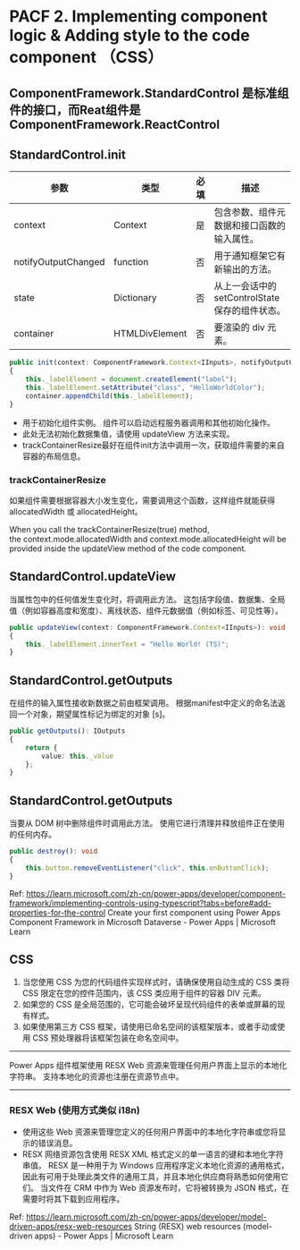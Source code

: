 # PACF 2. Implementing component logic & Adding style to the code component （CSS）

## ComponentFramework.StandardControl  是标准组件的接口，而Reat组件是 ComponentFramework.ReactControl

## StandardControl.init

| 参数 | 类型 | 必填 | 描述 |
| ---- | ---- | ---- | ---- |
| context | Context | 是 | 包含参数、组件元数据和接口函数的输入属性。 |
| notifyOutputChanged | function | 否 | 用于通知框架它有新输出的方法。 |
| state | Dictionary | 否 | 从上一会话中的 setControlState 保存的组件状态。 |
| container | HTMLDivElement | 否 | 要渲染的 div 元素。 |

```ts
public init(context: ComponentFramework.Context<IInputs>, notifyOutputChanged: () => void, state: ComponentFramework.Dictionary, container:HTMLDivElement)
{
    this._labelElement = document.createElement("label");
    this._labelElement.setAttribute("class", "HelloWorldColor");
    container.appendChild(this._labelElement);
}
```

* 用于初始化组件实例。 组件可以启动远程服务器调用和其他初始化操作。
* 此处无法初始化数据集值，请使用 updateView 方法来实现。
* trackContainerResize最好在组件init方法中调用一次，获取组件需要的来自容器的布局信息。

### trackContainerResize

如果组件需要根据容器大小发生变化，需要调用这个函数，这样组件就能获得 allocatedWidth 或 allocatedHeight。

When you call the trackContainerResize(true) method, the context.mode.allocatedWidth and context.mode.allocatedHeight will be provided inside the updateView method of the code component.

## StandardControl.updateView

当属性包中的任何值发生变化时，将调用此方法。 这包括字段值、数据集、全局值（例如容器高度和宽度）、离线状态、组件元数据值（例如标签、可见性等）。

```ts
public updateView(context: ComponentFramework.Context<IInputs>): void
{
    this._labelElement.innerText = "Hello World! (TS)";
}
```

## StandardControl.getOutputs

在组件的输入属性接收新数据之前由框架调用。 根据manifest中定义的命名法返回一个对象，期望属性标记为绑定的对象 [s]。

```ts
public getOutputs(): IOutputs
{
    return {
        value: this._value
    };
}
```

## StandardControl.getOutputs

当要从 DOM 树中删除组件时调用此方法。 使用它进行清理并释放组件正在使用的任何内存。

```ts
public destroy(): void
{
    this.button.removeEventListener("click", this.onButtonClick);
}
```

Ref: <https://learn.microsoft.com/zh-cn/power-apps/developer/component-framework/implementing-controls-using-typescript?tabs=before#add-properties-for-the-control>
Create your first component using Power Apps Component Framework in Microsoft Dataverse - Power Apps | Microsoft Learn

## CSS

1. 当您使用 CSS 为您的代码组件实现样式时，请确保使用自动生成的 CSS 类将 CSS 限定在您的控件范围内，该 CSS 类应用于组件的容器 DIV 元素。
2. 如果您的 CSS 是全局范围的，它可能会破坏呈现代码组件的表单或屏幕的现有样式。
3. 如果使用第三方 CSS 框架，请使用已命名空间的该框架版本，或者手动或使用 CSS 预处理器将该框架包装在命名空间中。

***
Power Apps 组件框架使用 RESX Web 资源来管理任何用户界面上显示的本地化字符串。 支持本地化的资源也注册在资源节点中。
***

### RESX Web (使用方式类似 i18n)

* 使用这些 Web 资源来管理您定义的任何用户界面中的本地化字符串或您将显示的错误消息。
* RESX 网络资源包含使用 RESX XML 格式定义的单一语言的键和本地化字符串值。 RESX 是一种用于为 Windows 应用程序定义本地化资源的通用格式，因此有可用于处理此类文件的通用工具，并且本地化供应商将熟悉如何使用它们。 当文件在 CRM 中作为 Web 资源发布时，它将被转换为 JSON 格式，在需要时将其下载到应用程序。

Ref: <https://learn.microsoft.com/zh-cn/power-apps/developer/model-driven-apps/resx-web-resources>
String (RESX) web resources (model-driven apps) - Power Apps | Microsoft Learn
